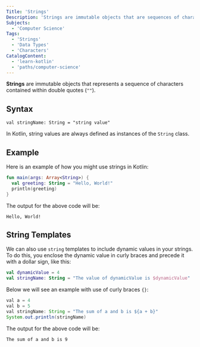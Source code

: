 ```yaml
---
Title: 'Strings'
Description: 'Strings are immutable objects that are sequences of characters contained within a pair of double quotes.'
Subjects:
  - 'Computer Science'
Tags:
  - 'Strings'
  - 'Data Types'
  - 'Characters'
CatalogContent:
  - 'learn-kotlin'
  - 'paths/computer-science'
---
```


**Strings** are immutable objects that represents a sequence of characters contained within double quotes (`""`).

## Syntax

```pseudo
val stringName: String = "string value"
```

In Kotlin, string values are always defined as instances of the `String` class.
## Example

Here is an example of how you might use strings in Kotlin:

```kotlin
fun main(args: Array<String>) {
  val greeting: String = "Hello, World!"
  println(greeting)
}
```

The output for the above code will be:

```
Hello, World!
```

## String Templates

We can also use `string` templates to include dynamic values in your strings. To do this, you enclose the dynamic value in curly braces and precede it with a dollar sign, like this:

```kotlin
val dynamicValue = 4
val stringName: String = "The value of dynamicValue is $dynamicValue"
```

Below we will see an example with use of curly braces `{}`:

```java
val a = 4
val b = 5
val stringName: String = "The sum of a and b is ${a + b}"
System.out.println(stringName)
```

The output for the above code will be:

```
The sum of a and b is 9
```

